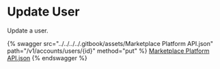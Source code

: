 # Update User

Update a user.

{% swagger src="../../../../.gitbook/assets/Marketplace Platform API.json" path="/v1/accounts/users/{id}" method="put" %}
[Marketplace Platform API.json](<../../../../.gitbook/assets/Marketplace Platform API.json>)
{% endswagger %}
